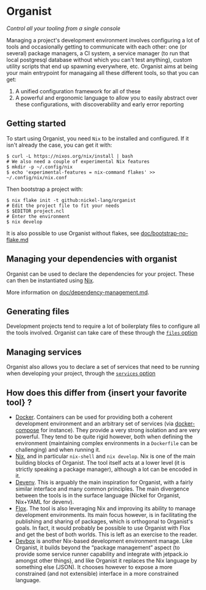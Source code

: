 # Organist

_Control all your tooling from a single console_

Managing a project's development environment involves configuring a lot of tools and occasionally getting to communicate with each other: one (or several) package managers, a CI system, a service manager (to run that local postgresql database without which you can't test anything), custom utility scripts that end up spawning everywhere, etc.
Organist aims at being your main entrypoint for managaing all these different tools, so that you can get:

1. A unified configuration framework for all of these
2. A powerful and ergonomic language to allow you to easily abstract over these configurations, with discoverability and early error reporting

## Getting started

To start using Organist, you need `Nix` to be installed and configured.
If it isn't already the case, you can get it with:

```console
$ curl -L https://nixos.org/nix/install | bash
# We also need a couple of experimental Nix features
$ mkdir -p ~/.config/nix
$ echo 'experimental-features = nix-command flakes' >> ~/.config/nix/nix.conf
```

Then bootstrap a project with:

```console
$ nix flake init -t github:nickel-lang/organist
# Edit the project file to fit your needs
$ $EDITOR project.ncl
# Enter the environment
$ nix develop
```

It is also possible to use Organist without flakes, see [doc/bootstrap-no-flake.md](doc/bootstrap-no-flake.md)

## Managing your dependencies with organist

Organist can be used to declare the dependencies for your project.
These can then be instantiated using [Nix](https://nixos.org/nix).

More information on [doc/dependency-management.md](doc/dependency-management.md).

## Generating files

Development projects tend to require a lot of boilerplaty files to configure
all the tools involved.
Organist can take care of these through the [`files` option](doc/filegen.md)

## Managing services

Organist also allows you to declare a set of services that need to be running when developing your project, through the [`services` option](doc/services.md)

## How does this differ from {insert your favorite tool} ?

- [Docker](https://docs.docker.com/desktop/).
    Containers can be used for providing both a coherent development environment and an arbitrary set of services (via [docker-compose](https://docs.docker.com/compose/) for instance).
    They provide a very strong isolation and are very powerful.
    They tend to be quite rigid however, both when defining the environment (maintaining complex environments in a `Dockerfile` can be challenging) and when running it.
- [Nix](https://github.com/nixos/nix), and in particular `nix-shell` and `nix develop`.
    Nix is one of the main building blocks of Organist.
    The tool itself acts at a lower level (it is strictly speaking a package manager), although a lot can be encoded in it.
- [Devenv](https://devenv.sh).
    This is arguably the main inspiration for Organist, with a fairly similar interface and many common principles.
    The main divergence between the tools is in the surface language (Nickel for Organist, Nix+YAML for devenv).
- [Flox](https://flox.dev).
    The tool is also leveraging Nix and improving its ability to manage development environments.
    Its main focus however, is in facilitating the publishing and sharing of packages, which is orthogonal to Organist's goals.
    In fact, it would probably be possible to use Organist with Flox and get the best of both worlds.
    This is left as an exercise to the reader.
- [Devbox](https://www.jetpack.io/devbox/) is another Nix-based development environment manage.
    Like Organist, it builds beyond the “package management” aspect (to provide some service runner capability and integrate with jetpack.io amongst other things), and like Organist it replaces the Nix language by something else (JSON).
    It chooses however to expose a more constrained (and not extensible) interface in a more constrained language.
